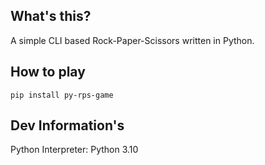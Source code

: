 ## What's this?
A simple CLI based Rock-Paper-Scissors written in Python.

## How to play
```pip install py-rps-game```

## Dev Information's
Python Interpreter: Python 3.10